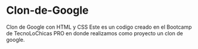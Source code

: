 # Clon-de-Google
Clon de Google con HTML y CSS 
Este es un codigo creado en el Bootcamp de TecnoLoChicas PRO en donde realizamos como proyecto un clon de google. 
